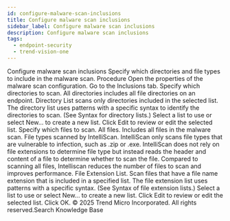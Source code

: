 ```yaml
---
id: configure-malware-scan-inclusions
title: Configure malware scan inclusions
sidebar_label: Configure malware scan inclusions
description: Configure malware scan inclusions
tags:
  - endpoint-security
  - trend-vision-one
---
```


 Configure malware scan inclusions Specify which directories and file types to include in the malware scan. Procedure Open the properties of the malware scan configuration. Go to the Inclusions tab. Specify which directories to scan. All directories includes all file directories on an endpoint. Directory List scans only directories included in the selected list. The directory list uses patterns with a specific syntax to identify the directories to scan. (See Syntax for directory lists.) Select a list to use or select New... to create a new list. Click Edit to review or edit the selected list. Specify which files to scan. All files. Includes all files in the malware scan. File types scanned by IntelliScan. IntelliScan only scans file types that are vulnerable to infection, such as .zip or .exe. IntelliScan does not rely on file extensions to determine file type but instead reads the header and content of a file to determine whether to scan the file. Compared to scanning all files, Intelliscan reduces the number of files to scan and improves performance. File Extension List. Scan files that have a file name extension that is included in a specified list. The file extension list uses patterns with a specific syntax. (See Syntax of file extension lists.) Select a list to use or select New... to create a new list. Click Edit to review or edit the selected list. Click OK. © 2025 Trend Micro Incorporated. All rights reserved.Search Knowledge Base